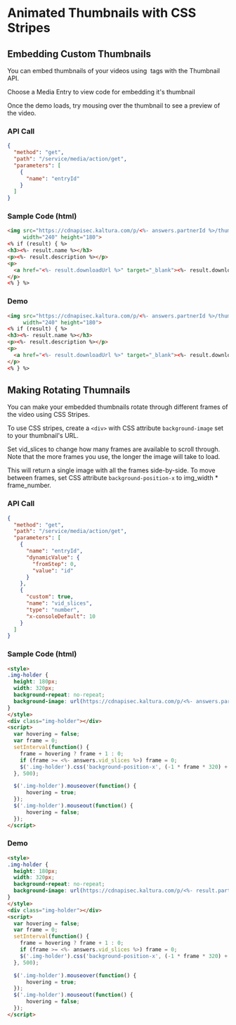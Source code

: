 <!--METADATA
{
  "sortOrder": 600,
  "tags": [
    "media"
  ],
  "keywords": [],
  "summary": "Create a gallery page with rotating dynamic thumbnails."
}
-->

# Animated Thumbnails with CSS Stripes


## Embedding Custom Thumbnails
You can embed thumbnails of your videos using <img> tags with the Thumbnail API.

Choose a Media Entry to view code for embedding it's thumbnail

Once the demo loads, try mousing over the thumbnail to see a preview of the video.

### API Call
```json
{
  "method": "get",
  "path": "/service/media/action/get",
  "parameters": [
    {
      "name": "entryId"
    }
  ]
}
```
### Sample Code (html)
```html
<img src="https://cdnapisec.kaltura.com/p/<%- answers.partnerId %>/thumbnail/entry_id/<%- answers.entryId %>/width/240/height/180"
     width="240" height="180">
<% if (result) { %>
<h3><%- result.name %></h3>
<p><%- result.description %></p>
<p>
  <a href="<%- result.downloadUrl %>" target="_blank"><%- result.downloadUrl %></a>
</p>
<% } %>
```
### Demo
```html
<img src="https://cdnapisec.kaltura.com/p/<%- answers.partnerId %>/thumbnail/entry_id/<%- answers.entryId %>/width/240/height/180"
     width="240" height="180">
<% if (result) { %>
<h3><%- result.name %></h3>
<p><%- result.description %></p>
<p>
  <a href="<%- result.downloadUrl %>" target="_blank"><%- result.downloadUrl %></a>
</p>
<% } %>
```

## Making Rotating Thumnails
You can make your embedded thumbnails rotate through different frames of the video using CSS Stripes.

To use CSS stripes, create a `<div>` with CSS attribute `background-image` set to your thumbnail's URL.

Set vid_slices to change how many frames are available to scroll through. Note that the more frames you use,
the longer the image will take to load.

This will return a single image with all the frames side-by-side. To move between frames, set CSS attribute `background-position-x`
to img_width * frame_number.

### API Call
```json
{
  "method": "get",
  "path": "/service/media/action/get",
  "parameters": [
    {
      "name": "entryId",
      "dynamicValue": {
        "fromStep": 0,
        "value": "id"
      }
    },
    {
      "custom": true,
      "name": "vid_slices",
      "type": "number",
      "x-consoleDefault": 10
    }
  ]
}
```
### Sample Code (html)
```html
<style>
.img-holder {
  height: 180px;
  width: 320px;
  background-repeat: no-repeat;
  background-image: url(https://cdnapisec.kaltura.com/p/<%- answers.partnerId %>/thumbnail/entry_id/<%- answers.entryId %>/vid_slices/<%- answers.vid_slices %>/widget_id/0/type/2/width/320/height/180)
}
</style>
<div class="img-holder"></div>
<script>
  var hovering = false;
  var frame = 0;
  setInterval(function() {
    frame = hovering ? frame + 1 : 0;
    if (frame >= <%- answers.vid_slices %>) frame = 0;
    $('.img-holder').css('background-position-x', (-1 * frame * 320) + 'px');
  }, 500);

  $('.img-holder').mouseover(function() {
      hovering = true;
  });
  $('.img-holder').mouseout(function() {
      hovering = false;
  });
</script>
```
### Demo
```html
<style>
.img-holder {
  height: 180px;
  width: 320px;
  background-repeat: no-repeat;
  background-image: url(https://cdnapisec.kaltura.com/p/<%- result.partnerId %>/thumbnail/entry_id/<%- result.id %>/vid_slices/<%- answers.vid_slices %>/widget_id/0/type/2/width/320/height/180)
}
</style>
<div class="img-holder"></div>
<script>
  var hovering = false;
  var frame = 0;
  setInterval(function() {
    frame = hovering ? frame + 1 : 0;
    if (frame >= <%- answers.vid_slices %>) frame = 0;
    $('.img-holder').css('background-position-x', (-1 * frame * 320) + 'px');
  }, 500);

  $('.img-holder').mouseover(function() {
      hovering = true;
  });
  $('.img-holder').mouseout(function() {
      hovering = false;
  });
</script>
```